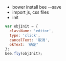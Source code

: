 * bower install bee --save
* import js, css files
* init
```javascript
var objInit = {
  className: 'editor',
  type: 'click',
  cancelText: '取消',
  okText: '确定'
};
bee.fly(objInit);
```
